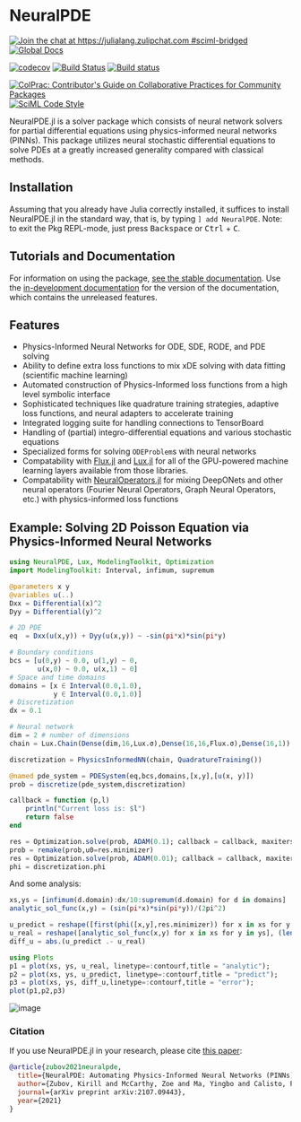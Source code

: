 # NeuralPDE

[![Join the chat at https://julialang.zulipchat.com #sciml-bridged](https://img.shields.io/static/v1?label=Zulip&message=chat&color=9558b2&labelColor=389826)](https://julialang.zulipchat.com/#narrow/stream/279055-sciml-bridged)
[![Global Docs](https://img.shields.io/badge/docs-SciML-blue.svg)](https://docs.sciml.ai/NeuralPDE/stable/)

[![codecov](https://codecov.io/gh/SciML/NeuralPDE.jl/branch/master/graph/badge.svg)](https://codecov.io/gh/SciML/NeuralPDE.jl)
[![Build Status](https://github.com/SciML/NeuralPDE.jl/workflows/CI/badge.svg)](https://github.com/SciML/NeuralPDE.jl/actions?query=workflow%3ACI)
[![Build status](https://badge.buildkite.com/fa31256f4b8a4f95fe5ab90c3bf4ef56055a2afe675435c182.svg?branch=master)](https://buildkite.com/julialang/neuralpde-dot-jl)

[![ColPrac: Contributor's Guide on Collaborative Practices for Community Packages](https://img.shields.io/badge/ColPrac-Contributor's%20Guide-blueviolet)](https://github.com/SciML/ColPrac)
[![SciML Code Style](https://img.shields.io/static/v1?label=code%20style&message=SciML&color=9558b2&labelColor=389826)](https://github.com/SciML/SciMLStyle)

NeuralPDE.jl is a solver package which consists of neural network solvers for
partial differential equations using physics-informed neural networks (PINNs). This package utilizes
neural stochastic differential equations to solve PDEs at a greatly increased generality
compared with classical methods.


## Installation

Assuming that you already have Julia correctly installed, it suffices to install NeuralPDE.jl in the standard way, that is, by typing `] add NeuralPDE`. Note:
to exit the Pkg REPL-mode, just press <kbd>Backspace</kbd> or <kbd>Ctrl</kbd> + <kbd>C</kbd>.

## Tutorials and Documentation

For information on using the package,
[see the stable documentation](https://docs.sciml.ai/NeuralPDE/stable/). Use the
[in-development documentation](https://docs.sciml.ai/NeuralPDE/dev/) for the version of
the documentation, which contains the unreleased features.

## Features

- Physics-Informed Neural Networks for ODE, SDE, RODE, and PDE solving
- Ability to define extra loss functions to mix xDE solving with data fitting (scientific machine learning)
- Automated construction of Physics-Informed loss functions from a high level symbolic interface
- Sophisticated techniques like quadrature training strategies, adaptive loss functions, and neural adapters
  to accelerate training
- Integrated logging suite for handling connections to TensorBoard
- Handling of (partial) integro-differential equations and various stochastic equations
- Specialized forms for solving `ODEProblem`s with neural networks
- Compatability with [Flux.jl](https://docs.sciml.ai/Flux.jl/stable/) and [Lux.jl](https://docs.sciml.ai/Lux/stable/)
  for all of the GPU-powered machine learning layers available from those libraries.
- Compatability with [NeuralOperators.jl](https://docs.sciml.ai/NeuralOperators/stable/) for
  mixing DeepONets and other neural operators (Fourier Neural Operators, Graph Neural Operators,
  etc.) with physics-informed loss functions

## Example: Solving 2D Poisson Equation via Physics-Informed Neural Networks

```julia
using NeuralPDE, Lux, ModelingToolkit, Optimization
import ModelingToolkit: Interval, infimum, supremum

@parameters x y
@variables u(..)
Dxx = Differential(x)^2
Dyy = Differential(y)^2

# 2D PDE
eq  = Dxx(u(x,y)) + Dyy(u(x,y)) ~ -sin(pi*x)*sin(pi*y)

# Boundary conditions
bcs = [u(0,y) ~ 0.0, u(1,y) ~ 0,
       u(x,0) ~ 0.0, u(x,1) ~ 0]
# Space and time domains
domains = [x ∈ Interval(0.0,1.0),
           y ∈ Interval(0.0,1.0)]
# Discretization
dx = 0.1

# Neural network
dim = 2 # number of dimensions
chain = Lux.Chain(Dense(dim,16,Lux.σ),Dense(16,16,Flux.σ),Dense(16,1))

discretization = PhysicsInformedNN(chain, QuadratureTraining())

@named pde_system = PDESystem(eq,bcs,domains,[x,y],[u(x, y)])
prob = discretize(pde_system,discretization)

callback = function (p,l)
    println("Current loss is: $l")
    return false
end

res = Optimization.solve(prob, ADAM(0.1); callback = callback, maxiters=4000)
prob = remake(prob,u0=res.minimizer)
res = Optimization.solve(prob, ADAM(0.01); callback = callback, maxiters=2000)
phi = discretization.phi
```

And some analysis:

```julia
xs,ys = [infimum(d.domain):dx/10:supremum(d.domain) for d in domains]
analytic_sol_func(x,y) = (sin(pi*x)*sin(pi*y))/(2pi^2)

u_predict = reshape([first(phi([x,y],res.minimizer)) for x in xs for y in ys],(length(xs),length(ys)))
u_real = reshape([analytic_sol_func(x,y) for x in xs for y in ys], (length(xs),length(ys)))
diff_u = abs.(u_predict .- u_real)

using Plots
p1 = plot(xs, ys, u_real, linetype=:contourf,title = "analytic");
p2 = plot(xs, ys, u_predict, linetype=:contourf,title = "predict");
p3 = plot(xs, ys, diff_u,linetype=:contourf,title = "error");
plot(p1,p2,p3)
```

![image](https://user-images.githubusercontent.com/12683885/90962648-2db35980-e4ba-11ea-8e58-f4f07c77bcb9.png)

### Citation

If you use NeuralPDE.jl in your research, please cite [this paper](https://arxiv.org/abs/2107.09443):

```bib
@article{zubov2021neuralpde,
  title={NeuralPDE: Automating Physics-Informed Neural Networks (PINNs) with Error Approximations},
  author={Zubov, Kirill and McCarthy, Zoe and Ma, Yingbo and Calisto, Francesco and Pagliarino, Valerio and Azeglio, Simone and Bottero, Luca and Luj{\'a}n, Emmanuel and Sulzer, Valentin and Bharambe, Ashutosh and others},
  journal={arXiv preprint arXiv:2107.09443},
  year={2021}
}
```
